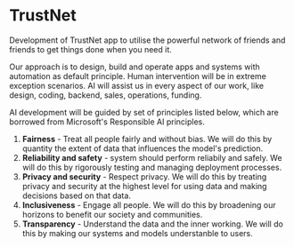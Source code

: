 # TrustNet
Development of TrustNet app to utilise the powerful network of friends and friends to get things done when you need it.

Our approach is to design, build and operate apps and systems with automation as default principle. Human intervention will be in extreme exception scenarios. AI will assist us in every aspect of our work, like design, coding, backend, sales, operations, funding.


AI development will be guided by set of principles listed below, which are borrowed from Microsoft's Responsible AI principles.
1. **Fairness** - Treat all people fairly and without bias. We will do this by quantity the extent of data that influences the model's prediction.
2. **Reliability and safety** - system should perform reliabily and safely. We will do this by rigorously testing and managing deployment processes.
3. **Privacy and security** - Respect privacy. We will do this by treating privacy and security at the highest level for using data and making decisions based on that data.
4. **Inclusiveness** - Engage all people. We will do this by broadening our horizons to benefit our society and communities.
5. **Transparency** - Understand the data and the inner working. We will do this by making our systems and models understanble to users.
